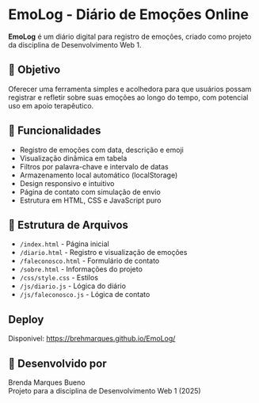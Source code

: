 # EmoLog - Diário de Emoções Online

**EmoLog** é um diário digital para registro de emoções, criado como projeto da disciplina de Desenvolvimento Web 1.

## 🎯 Objetivo

Oferecer uma ferramenta simples e acolhedora para que usuários possam registrar e refletir sobre suas emoções ao longo do tempo, com potencial uso em apoio terapêutico.

## 🧩 Funcionalidades

- Registro de emoções com data, descrição e emoji
- Visualização dinâmica em tabela
- Filtros por palavra-chave e intervalo de datas
- Armazenamento local automático (localStorage)
- Design responsivo e intuitivo
- Página de contato com simulação de envio
- Estrutura em HTML, CSS e JavaScript puro

## 📂 Estrutura de Arquivos

- `/index.html` - Página inicial
- `/diario.html` - Registro e visualização de emoções
- `/faleconosco.html` - Formulário de contato
- `/sobre.html` - Informações do projeto
- `/css/style.css` - Estilos
- `/js/diario.js` - Lógica do diário
- `/js/faleconosco.js` - Lógica de contato

## Deploy

Disponivel: https://brehmarques.github.io/EmoLog/ 

## 🧠 Desenvolvido por

Brenda Marques Bueno  
Projeto para a disciplina de Desenvolvimento Web 1 (2025)
